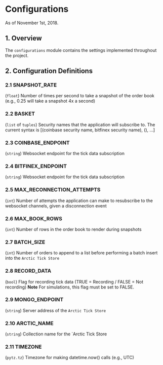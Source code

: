 # Configurations
As of November 1st, 2018.

## 1. Overview
The `configurations` module contains the settings implemented throughout the project.

## 2. Configuration Definitions
### 2.1 SNAPSHOT_RATE
(`float`) Number of times per second to take a snapshot of the order book
 (e.g., 0.25 will take a snapshot 4x a second)

### 2.2 BASKET
(`list` of `tuples`) Security names that the application will subscribe to.
The current syntax is [(coinbase security name, bitfinex security name), (), ...]

### 2.3 COINBASE_ENDPOINT
 (`string`) Websocket endpoint for the tick data subscription

### 2.4 BITFINEX_ENDPOINT
 (`string`) Websocket endpoint for the tick data subscription

### 2.5 MAX_RECONNECTION_ATTEMPTS
 (`int`) Number of attempts the application can make to resubscribe to 
 the websocket channels, given a disconnection event

### 2.6 MAX_BOOK_ROWS 
(`int`) Number of rows in the order book to render during snapshots

### 2.7 BATCH_SIZE 
(`int`) Number of orders to append to a list before performing a batch insert
into the `Arctic Tick Store`

### 2.8 RECORD_DATA 
(`bool`) Flag for recording tick data (TRUE = Recording / FALSE = Not recording)
**Note** For simulations, this flag must be set to FALSE.

### 2.9 MONGO_ENDPOINT 
(`string`) Server address of the `Arctic Tick Store`

### 2.10 ARCTIC_NAME 
(`string`) Collection name for the `Arctic Tick Store

### 2.11 TIMEZONE
(`pytz.tz`) Timezone for making datetime.now() calls (e.g., UTC)
